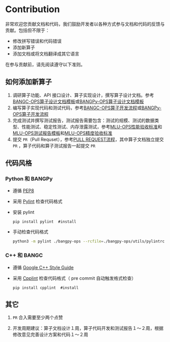 # Contribution

非常欢迎您贡献文档和代码，我们鼓励开发者以各种方式参与文档和代码的反馈与贡献。包括但不限于：

- 修改拼写错误和代码错误
- 添加新算子
- 添加文档或将文档翻译成其它语言

在参与贡献前，请先阅读遵守以下准则。

## 如何添加新算子

1. 调研算子功能、API 接口设计、算子实现设计，撰写算子设计文档。参考[BANGC-OPS算子设计文档模板](docs/bangc-docs/BANGC-OPS算子设计文档模板.md)或[BANGPy-OPS算子设计文档模板](docs/bangpy-docs/BANGPy-OPS算子设计文档模板.md)
2. 编写算子实现代码和测试代码，参考[BANGC-OPS算子开发流程](docs/bangc-docs/BANGC-OPS算子开发流程.md)或[BANGPy-OPS算子开发流程](docs/bangpy-docs/BANGPy-OPS算子开发流程.md)
3. 完成测试并撰写测试报告，测试报告需要包含：测试的规模、测试的数据类型、性能测试、稳定性测试、内存泄露测试，参考[MLU-OPS性能验收标准](docs/MLU-OPS性能验收标准.md)和[MLU-OPS测试报告模板](docs/MLU-OPS测试报告模板.md)和[MLU-OPS精度验收标准](docs/MLU-OPS精度验收标准.md)
4. 提交 `PR`（Pull Requset），参考[PULL REQUEST流程](./docs/pr.md)，其中算子文档独立提交 `PR` ，算子代码和算子测试报告一起提交 `PR` 

## 代码风格

### Python 和 BANGPy 

- 遵循 [PEP8](https://www.python.org/dev/peps/pep-0008/)

- 采用 [Pylint](https://pypi.org/project/pylint/) 检查代码格式

- 安装 pylint

    ```shell
    pip install pylint  #install
    ```

- 手动检查代码格式

    ```bash
    python3 -m pylint ./bangpy-ops --rcfile=./bangpy-ops/utils/pylintrc
    ```

### C++ 和 BANGC

- 遵循 [Google C++ Style Guide](https://google.github.io/styleguide/cppguide.html)

- 采用 [Cpplint](https://pypi.org/project/cpplint/) 检查代码格式（ pre commit 自动触发格式检查）

    ```shell
    pip install cpplint  #install
    ```

## 其它

1.  `PR` 合入需要至少两个点赞

2. 开发周期建议：算子文档设计１周，算子代码开发和测试报告１～２周，根据修改意见完善设计方案和代码１～２周
